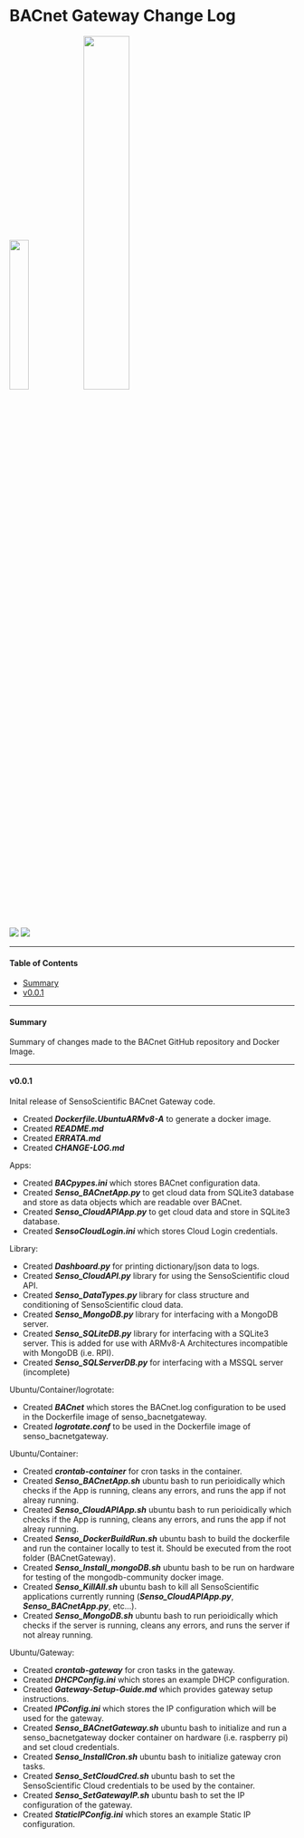 # BACnet Gateway Change Log

<img src="https://bacnet.org/wp-content/uploads/sites/4/2022/05/ASHRAE-BACnet-Logo-New-1920x391.png" width=26%><a href="https://www.sensoscientific.com"><img src="https://www.sensoscientific.com/wp-content/uploads/sensoscientific-logoblue.svg" width=40%>

[<img src="https://img.shields.io/badge/dockerhub-image-brightgreen.svg?logo=DOCKER">](<https://hub.docker.com/repository/docker/michaelblack2/senso_bacnetgateway/general>) [<img src="https://img.shields.io/badge/github-library-black.svg?logo=GITHUB">](<https://github.com/michael-black2/bacnetGateway>)

--------------

#### **Table of Contents**
- [Summary](#Summary)
- [v0.0.1](#v0.0.1)

--------------

#### **Summary**
Summary of changes made to the BACnet GitHub repository and Docker Image.

--------------

#### **v0.0.1**
Inital release of SensoScientific BACnet Gateway code.
- Created ***Dockerfile.UbuntuARMv8-A*** to generate a docker image.
- Created ***README<span>.</span>md***
- Created ***ERRATA<span>.</span>md***
- Created ***CHANGE-LOG<span>.</span>md***

Apps:
- Created ***BACpypes.ini*** which stores BACnet configuration data.
- Created ***Senso_BACnetApp.py*** to get cloud data from SQLite3 database and store as data objects which are readable over BACnet.
- Created ***Senso_CloudAPIApp.py*** to get cloud data and store in SQLite3 database.
- Created ***SensoCloudLogin.ini*** which stores Cloud Login credentials.

Library:
- Created ***Dashboard<span>.</span>py*** for printing dictionary/json data to logs.
- Created ***Senso_CloudAPI.py*** library for using the SensoScientific cloud API.
- Created ***Senso_DataTypes.py*** library for class structure and conditioning of SensoScientific cloud data.
- Created ***Senso_MongoDB.py*** library for interfacing with a MongoDB server.
- Created ***Senso_SQLiteDB.py*** library for interfacing with a SQLite3 server. This is added for use with ARMv8-A Architectures incompatible with MongoDB (i.e. RPI).
- Created ***Senso_SQLServerDB.py*** for interfacing with a MSSQL server (incomplete)

Ubuntu/Container/logrotate:
- Created ***BACnet*** which stores the BACnet.log configuration to be used in the Dockerfile image of senso_bacnetgateway.
- Created ***logrotate.conf*** to be used in the Dockerfile image of senso_bacnetgateway.

Ubuntu/Container:
- Created ***crontab-container*** for cron tasks in the container.
- Created ***Senso_BACnetApp.sh*** ubuntu bash to run perioidically which checks if the App is running, cleans any errors, and runs the app if not alreay running.
- Created ***Senso_CloudAPIApp.sh*** ubuntu bash to run perioidically which checks if the App is running, cleans any errors, and runs the app if not alreay running.
- Created ***Senso_DockerBuildRun.sh*** ubuntu bash to build the dockerfile and run the container locally to test it. Should be executed from the root folder (BACnetGateway).
- Created ***Senso_Install_mongoDB.sh*** ubuntu bash to be run on hardware for testing of the mongodb-community docker image.
- Created ***Senso_KillAll.sh*** ubuntu bash to kill all SensoScientific applications currently running (***Senso_CloudAPIApp.py***, ***Senso_BACnetApp.py***, etc...).
- Created ***Senso_MongoDB.sh*** ubuntu bash to run perioidically which checks if the server is running, cleans any errors, and runs the server if not alreay running.


Ubuntu/Gateway:
- Created ***crontab-gateway*** for cron tasks in the gateway.
- Created ***DHCPConfig.ini*** which stores an example DHCP configuration.
- Created ***Gateway-Setup-Guide<span>.</span>md*** which provides gateway setup instructions.
- Created ***IPConfig.ini*** which stores the IP configuration which will be used for the gateway.
- Created ***Senso_BACnetGateway.sh*** ubuntu bash to initialize and run a senso_bacnetgateway docker container on hardware (i.e. raspberry pi) and set cloud credentials.
- Created ***Senso_InstallCron.sh*** ubuntu bash to initialize gateway cron tasks.
- Created ***Senso_SetCloudCred.sh*** ubuntu bash to set the SensoScientific Cloud credentials to be used by the container.
- Created ***Senso_SetGatewayIP.sh*** ubuntu bash to set the IP configuration of the gateway.
- Created ***StaticIPConfig.ini*** which stores an example Static IP configuration.